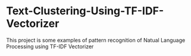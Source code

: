 # Text-Clustering-Using-TF-IDF-Vectorizer
This project is some examples of pattern recognition of Natual Language Processing using TF-IDF Vectorizer 
